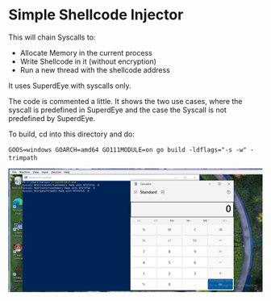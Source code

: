 # Simple Shellcode Injector

This will chain Syscalls to:

- Allocate Memory in the current process
- Write Shellcode in it (without encryption)
- Run a new thread with the shellcode address

It uses SuperdEye with syscalls only.

The code is commented a little. It shows the two use cases, where the syscall is predefined in SuperdEye and the case the Syscall is not predefined by SuperdEye.

To build, cd into this directory and do:

```
GOOS=windows GOARCH=amd64 GO111MODULE=on go build -ldflags="-s -w" -trimpath
```

![superdeye](selfinject.png)
